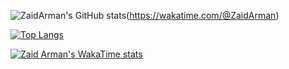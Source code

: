 ![ZaidArman's GitHub stats](https://github-readme-stats.vercel.app/api?username=ZaidArman&show_icons=true&count_private=true&include_all_commits=true&theme=radical)(https://wakatime.com/@ZaidArman)

[![Top Langs](https://github-readme-stats.vercel.app/api/top-langs/?username=ZaidArman&layout=compact)](https://wakatime.com/@ZaidArman)

[![Zaid Arman's WakaTime stats](https://github-readme-stats.vercel.app/api/wakatime/?username=ZaidArman)](https://wakatime.com/@ZaidArman)


